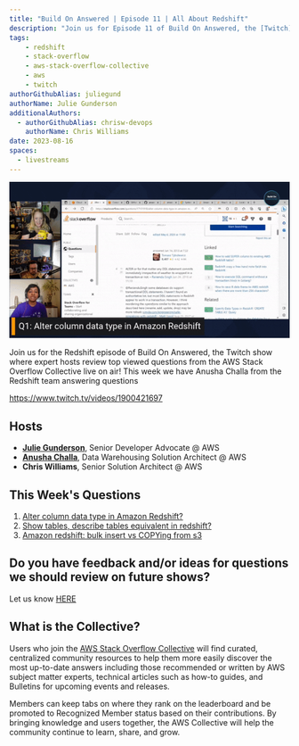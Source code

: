 ```yaml
---
title: "Build On Answered | Episode 11 | All About Redshift"
description: "Join us for Episode 11 of Build On Answered, the [Twitch](https://twitch.tv/aws) show where expert hosts review top viewed questions from the [AWS Stack Overflow Collective](https://stackoverflow.com/collectives/aws) live on air!"
tags:
    - redshift
    - stack-overflow
    - aws-stack-overflow-collective
    - aws
    - twitch
authorGithubAlias: juliegund
authorName: Julie Gunderson
additionalAuthors: 
  - authorGithubAlias: chrisw-devops
    authorName: Chris Williams
date: 2023-08-16
spaces:
  - livestreams
---
```


![Streaming session with Julie, Chris, and and Anusha, with a shared browser tab showing a Stack Overflow question](images/redshift_stackoverflow_sm.gif)

Join us for the Redshift episode of Build On Answered, the Twitch show where expert hosts review top viewed questions from the AWS Stack Overflow Collective live on air! This week we have Anusha Challa from the Redshift team answering questions

https://www.twitch.tv/videos/1900421697

## Hosts

* [**Julie Gunderson**](https://twitter.com/Julie_Gund), Senior Developer Advocate @ AWS
* [**Anusha Challa**](https://www.linkedin.com/in/anusha-challa-31600916/), Data Warehousing Solution Architect @ AWS
* **Chris Williams**, Senior Solution Architect @ AWS

## This Week's Questions

1. [Alter column data type in Amazon Redshift?](https://stackoverflow.com/questions/17101918/alter-column-data-type-in-amazon-redshift)
2. [Show tables, describe tables equivalent in redshift?](https://stackoverflow.com/questions/18733385/show-tables-describe-tables-equivalent-in-redshift)
3. [Amazon redshift: bulk insert vs COPYing from s3](https://stackoverflow.com/questions/25454477/amazon-redshift-bulk-insert-vs-copying-from-s3)

## Do you have feedback and/or ideas for questions we should review on future shows?

Let us know [HERE](https://www.pulse.aws/survey/B1J8HOF5)

## What is the Collective?

Users who join the [AWS Stack Overflow Collective](https://stackoverflow.com/collectives/aws) will find curated, centralized community resources to help them more easily discover the most up-to-date answers including those recommended or written by AWS subject matter experts, technical articles such as how-to guides, and Bulletins for upcoming events and releases.

Members can keep tabs on where they rank on the leaderboard and be promoted to Recognized Member status based on their contributions. By bringing knowledge and users together, the AWS Collective will help the community continue to learn, share, and grow.
